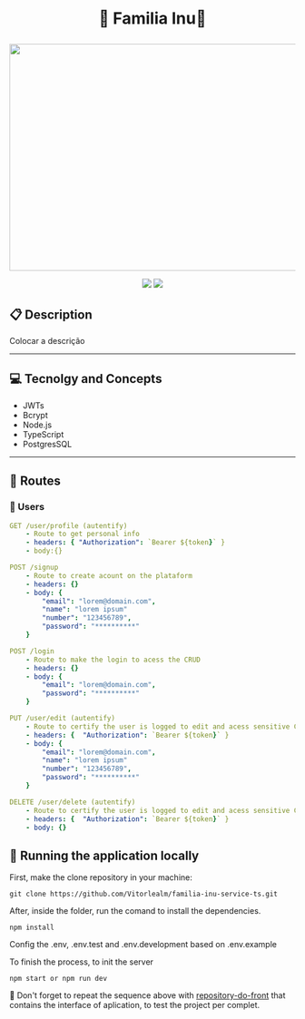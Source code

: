 # <p align = "center">​🐶​ Familia Inu ​🐶​</p>

<p align="center">
   <img src="https://cdn.dribbble.com/users/5720644/screenshots/13912339/media/cfc570f6891e4aef4ae3c5282a767847.gif" width="600" height="400" object-fit="cover"/>
</p>

<p align = "center">
   <img src="https://img.shields.io/badge/author-lucasmartinso-4dae71?style=flat-square" />
   <img src="https://img.shields.io/github/languages/count/Vitorlealm/familia-inu-service-ts?color=4dae71&style=flat-square" />
</p>


##  :clipboard: Description

Colocar a descrição
***

## :computer:	 Tecnolgy and Concepts 

- JWTs
- Bcrypt
- Node.js
- TypeScript
- PostgresSQL

***

## :rocket: Routes

### 👥 Users 

```yml
GET /user/profile (autentify)
    - Route to get personal info
    - headers: { "Authorization": `Bearer ${token}` }
    - body:{}
```
    
```yml 
POST /signup
    - Route to create acount on the plataform
    - headers: {}
    - body: {
        "email": "lorem@domain.com",
        "name": "lorem ipsum"
        "number": "123456789",
        "password": "**********"
    }
```

```yml 
POST /login
    - Route to make the login to acess the CRUD
    - headers: {}
    - body: {
        "email": "lorem@domain.com",
        "password": "**********"
    }
```

```yml 
PUT /user/edit (autentify)
    - Route to certify the user is logged to edit and acess sensitive CRUD info 
    - headers: {  "Authorization": `Bearer ${token}` }
    - body: {
        "email": "lorem@domain.com",
        "name": "lorem ipsum"
        "number": "123456789",
        "password": "**********"
    }
```

```yml 
DELETE /user/delete (autentify)
    - Route to certify the user is logged to edit and acess sensitive CRUD info 
    - headers: {  "Authorization": `Bearer ${token}` }
    - body: {}
```

## 🏁 Running the application locally

First, make the clone repository in your machine:

```
git clone https://github.com/Vitorlealm/familia-inu-service-ts.git
```

After, inside the folder, run the comand to install the dependencies.

```
npm install
```
Config the .env, .env.test and .env.development based on .env.example

To finish the process, to init the server
```
npm start or npm run dev
```

:stop_sign: Don't forget to repeat the sequence above with [repository-do-front](https://github.com/) that contains the interface of aplication, to test the project per complet.
